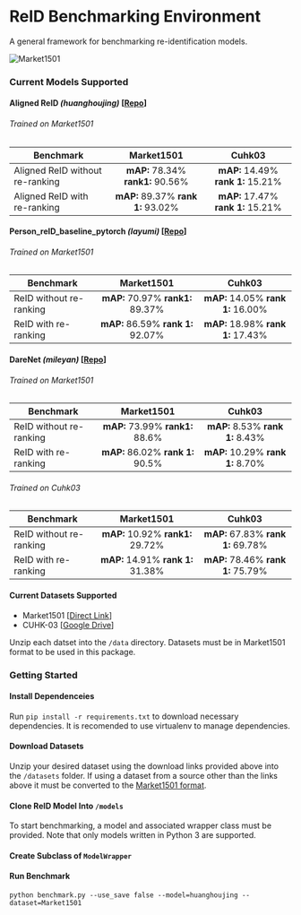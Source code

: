 # ReID Benchmarking Environment
A general framework for benchmarking re-identification models.

![Market1501](http://www.liangzheng.org/Project/dataset.jpg)

### Current Models Supported
#### Aligned ReID *(huanghoujing)*  [[Repo](https://github.com/huanghoujing/AlignedReID-Re-Production-Pytorch)]
   ###### Trained on Market1501
| Benchmark    | Market1501   |Cuhk03  |
| ------------- |:-------------:| :-----:|
| Aligned ReID without re-ranking| **mAP:** 78.34% **rank1:** 90.56%| **mAP:** 14.49% **rank 1:** 15.21% |
| Aligned ReID with re-ranking| **mAP:** 89.37% **rank 1:** 93.02% | **mAP:** 17.47% **rank 1:** 15.21% |

#### Person_reID_baseline_pytorch *(layumi)* [[Repo](https://github.com/layumi/Person_reID_baseline_pytorch)]
   ###### Trained on Market1501
| Benchmark    | Market1501   |Cuhk03  |
| ------------- |:-------------:| :-----:|
| ReID without re-ranking| **mAP:** 70.97% **rank1:** 89.37% | **mAP:** 14.05% **rank 1:** 16.00% |
| ReID with re-ranking| **mAP:** 86.59% **rank 1:** 92.07% | **mAP:** 18.98% **rank 1:** 17.43% |

#### DareNet *(mileyan)* [[Repo](https://github.com/mileyan/DARENet)]
   ###### Trained on Market1501
| Benchmark    | Market1501   |Cuhk03  |
| ------------- |:-------------:| :-----:|
| ReID without re-ranking| **mAP:** 73.99% **rank1:** 88.6%| **mAP:** 8.53% **rank 1:** 8.43% |
| ReID with re-ranking| **mAP:** 86.02% **rank 1:** 90.5% | **mAP:** 10.29% **rank 1:** 8.70% |

   ###### Trained on Cuhk03
| Benchmark    | Market1501   |Cuhk03  |
| ------------- |:-------------:| :-----:|
| ReID without re-ranking| **mAP:** 10.92% **rank1:** 29.72% | **mAP:** 67.83%  **rank 1:** 69.78% |
| ReID with re-ranking| **mAP:** 14.91% **rank 1:** 31.38% | **mAP:** 78.46% **rank 1:** 75.79% |


#### Current Datasets Supported
* Market1501 [[Direct Link](http://188.138.127.15:81/Datasets/Market-1501-v15.09.15.zip)]
* CUHK-03 [[Google Drive](https://drive.google.com/file/d/1pBCIAGSZ81pgvqjC-lUHtl0OYV1icgkz/view)] 

Unzip each datset into the `/data` directory. Datasets must be in Market1501 format to be used in this package. 

### Getting Started
#### Install Dependenceies
Run `pip install -r requirements.txt` to download necessary dependencies. It is recomended to use virtualenv to manage dependencies. 
#### Download Datasets
Unzip your desired dataset using the download links provided above into the `/datasets` folder. If using a dataset from a source other than the links above it must be converted to the [Market1501 format](http://www.liangzheng.org/Project/project_reid.html).
#### Clone ReID Model Into `/models`
To start benchmarking, a model and associated wrapper class must be provided. Note that only models written in Python 3 are supported. 
#### Create Subclass of `ModelWrapper`
#### Run Benchmark
`python benchmark.py --use_save false --model=huanghoujing --dataset=Market1501`
